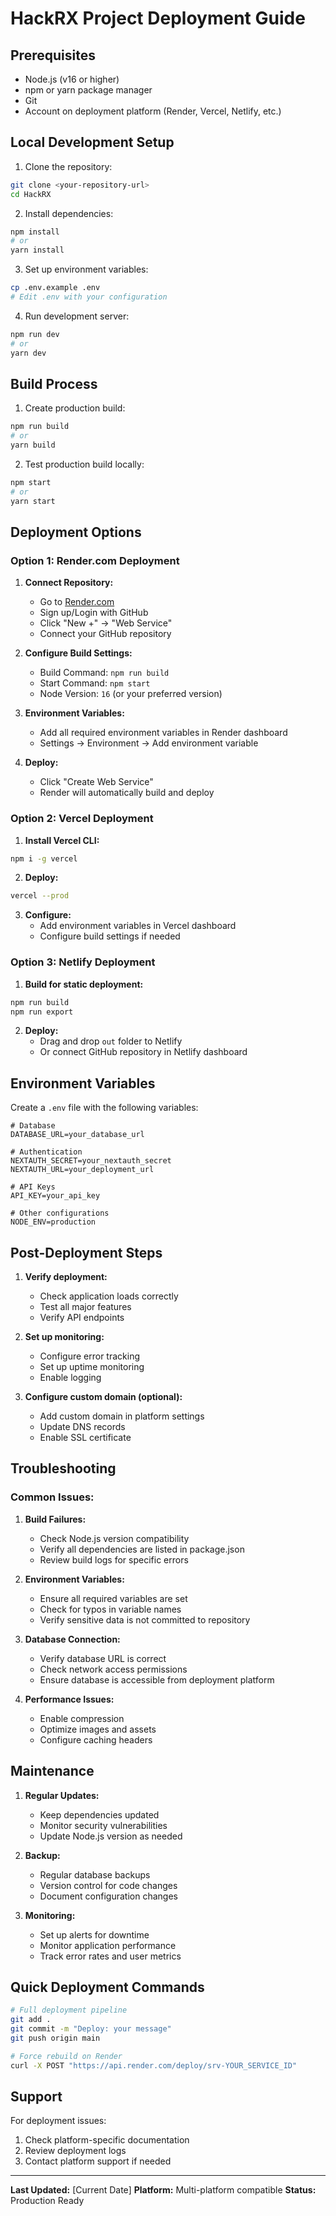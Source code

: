 # HackRX Project Deployment Guide

## Prerequisites

- Node.js (v16 or higher)
- npm or yarn package manager
- Git
- Account on deployment platform (Render, Vercel, Netlify, etc.)

## Local Development Setup

1. Clone the repository:
```bash
git clone <your-repository-url>
cd HackRX
```

2. Install dependencies:
```bash
npm install
# or
yarn install
```

3. Set up environment variables:
```bash
cp .env.example .env
# Edit .env with your configuration
```

4. Run development server:
```bash
npm run dev
# or
yarn dev
```

## Build Process

1. Create production build:
```bash
npm run build
# or
yarn build
```

2. Test production build locally:
```bash
npm start
# or
yarn start
```

## Deployment Options

### Option 1: Render.com Deployment

1. **Connect Repository:**
   - Go to [Render.com](https://render.com)
   - Sign up/Login with GitHub
   - Click "New +" → "Web Service"
   - Connect your GitHub repository

2. **Configure Build Settings:**
   - Build Command: `npm run build`
   - Start Command: `npm start`
   - Node Version: `16` (or your preferred version)

3. **Environment Variables:**
   - Add all required environment variables in Render dashboard
   - Settings → Environment → Add environment variable

4. **Deploy:**
   - Click "Create Web Service"
   - Render will automatically build and deploy

### Option 2: Vercel Deployment

1. **Install Vercel CLI:**
```bash
npm i -g vercel
```

2. **Deploy:**
```bash
vercel --prod
```

3. **Configure:**
   - Add environment variables in Vercel dashboard
   - Configure build settings if needed

### Option 3: Netlify Deployment

1. **Build for static deployment:**
```bash
npm run build
npm run export
```

2. **Deploy:**
   - Drag and drop `out` folder to Netlify
   - Or connect GitHub repository in Netlify dashboard

## Environment Variables

Create a `.env` file with the following variables:

```env
# Database
DATABASE_URL=your_database_url

# Authentication
NEXTAUTH_SECRET=your_nextauth_secret
NEXTAUTH_URL=your_deployment_url

# API Keys
API_KEY=your_api_key

# Other configurations
NODE_ENV=production
```

## Post-Deployment Steps

1. **Verify deployment:**
   - Check application loads correctly
   - Test all major features
   - Verify API endpoints

2. **Set up monitoring:**
   - Configure error tracking
   - Set up uptime monitoring
   - Enable logging

3. **Configure custom domain (optional):**
   - Add custom domain in platform settings
   - Update DNS records
   - Enable SSL certificate

## Troubleshooting

### Common Issues:

1. **Build Failures:**
   - Check Node.js version compatibility
   - Verify all dependencies are listed in package.json
   - Review build logs for specific errors

2. **Environment Variables:**
   - Ensure all required variables are set
   - Check for typos in variable names
   - Verify sensitive data is not committed to repository

3. **Database Connection:**
   - Verify database URL is correct
   - Check network access permissions
   - Ensure database is accessible from deployment platform

4. **Performance Issues:**
   - Enable compression
   - Optimize images and assets
   - Configure caching headers

## Maintenance

1. **Regular Updates:**
   - Keep dependencies updated
   - Monitor security vulnerabilities
   - Update Node.js version as needed

2. **Backup:**
   - Regular database backups
   - Version control for code changes
   - Document configuration changes

3. **Monitoring:**
   - Set up alerts for downtime
   - Monitor application performance
   - Track error rates and user metrics

## Quick Deployment Commands

```bash
# Full deployment pipeline
git add .
git commit -m "Deploy: your message"
git push origin main

# Force rebuild on Render
curl -X POST "https://api.render.com/deploy/srv-YOUR_SERVICE_ID"
```

## Support

For deployment issues:
1. Check platform-specific documentation
2. Review deployment logs
3. Contact platform support if needed

---

**Last Updated:** [Current Date]
**Platform:** Multi-platform compatible
**Status:** Production Ready
